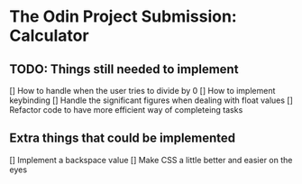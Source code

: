 # The Odin Project Submission: Calculator

## TODO: Things still needed to implement
[] How to handle when the user tries to divide by 0
[] How to implement keybinding
[] Handle the significant figures  when dealing with float values
[] Refactor code to have more efficient way of completeing tasks

## Extra things that could be implemented
[] Implement a backspace value
[] Make CSS a little better and easier on the eyes
